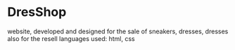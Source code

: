 # DresShop
website, developed and designed for the sale of sneakers, dresses, dresses also for the resell
languages ​​used: html, css

